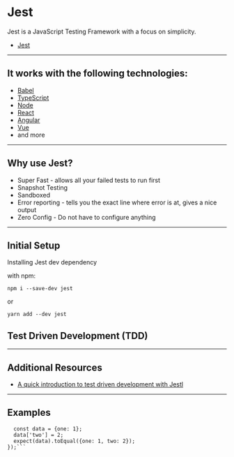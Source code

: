 # Jest

Jest is a JavaScript Testing Framework with a focus on simplicity.

- [Jest](https://jestjs.io//)

---

## It works with the following technologies:
- [Babel](https://babeljs.io/)
- [TypeScript](https://www.typescriptlang.org/)
- [Node](https://nodejs.org/en/)
- [React](https://reactjs.org/)
- [Angular](https://angular.io/)
- [Vue](https://vuejs.org/)
- and more
---

## Why use Jest?

- Super Fast - allows all your failed tests to run first
- Snapshot Testing 
- Sandboxed
- Error reporting - tells you the exact line where error is at, gives a nice output
- Zero Config - Do not have to configure anything

---

## Initial Setup

Installing Jest dev dependency

with npm:

```npm i --save-dev jest```

or 

```yarn add --dev jest```


## Test Driven Development (TDD)




---

## Additional Resources
- [A quick introduction to test driven development with Jestl](https://medium.freecodecamp.org/a-quick-introduction-to-test-driven-development-with-jest-cac71cb94e50)

---

## Examples

```test('object assignment', () => {
  const data = {one: 1};
  data['two'] = 2;
  expect(data).toEqual({one: 1, two: 2});
});```


